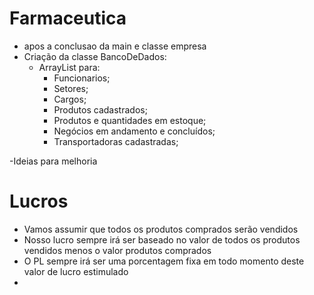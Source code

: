 # Farmaceutica

- apos a conclusao da main e classe empresa
- Criação da classe BancoDeDados:
    - ArrayList para:
      - Funcionarios;
      - Setores;
      - Cargos;
      - Produtos cadastrados;
      - Produtos e quantidades em estoque;
      - Negócios em andamento e concluídos;
      - Transportadoras cadastradas;

-Ideias para melhoria 

# Lucros
- Vamos assumir que todos os produtos comprados serão vendidos
- Nosso lucro sempre irá ser baseado no valor de todos os produtos vendidos menos o valor produtos comprados
- O PL sempre irá ser uma porcentagem fixa em todo momento deste valor de lucro estimulado
- 